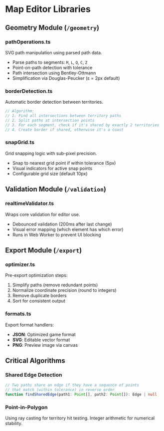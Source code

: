 # Map Editor Libraries

## Geometry Module (`/geometry`)

### pathOperations.ts
SVG path manipulation using parsed path data.
- Parse paths to segments: `M`, `L`, `Q`, `C`, `Z`
- Point-on-path detection with tolerance
- Path intersection using Bentley-Ottmann
- Simplification via Douglas-Peucker (ε = 2px default)

### borderDetection.ts
Automatic border detection between territories.
```typescript
// Algorithm:
// 1. Find all intersections between territory paths
// 2. Split paths at intersection points
// 3. For each segment, check if it's shared by exactly 2 territories
// 4. Create border if shared, otherwise it's a coast
```

### snapGrid.ts
Grid snapping logic with sub-pixel precision.
- Snap to nearest grid point if within tolerance (5px)
- Visual indicators for active snap points
- Configurable grid size (default 10px)

## Validation Module (`/validation`)

### realtimeValidator.ts
Wraps core validation for editor use.
- Debounced validation (200ms after last change)
- Visual error mapping (which element has which error)
- Runs in Web Worker to prevent UI blocking

## Export Module (`/export`)

### optimizer.ts
Pre-export optimization steps:
1. Simplify paths (remove redundant points)
2. Normalize coordinate precision (round to integers)
3. Remove duplicate borders
4. Sort for consistent output

### formats.ts
Export format handlers:
- **JSON**: Optimized game format
- **SVG**: Editable vector format
- **PNG**: Preview image via canvas

## Critical Algorithms

### Shared Edge Detection
```typescript
// Two paths share an edge if they have a sequence of points
// that match (within tolerance) in reverse order
function findSharedEdge(path1: Point[], path2: Point[]): Edge | null
```

### Point-in-Polygon
Using ray casting for territory hit testing.
Integer arithmetic for numerical stability.
